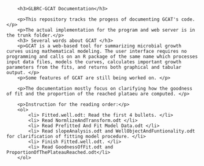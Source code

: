 
		<h3>GLBRC-GCAT Documentation</h3>
	
		<p>This repository tracks the progess of documenting GCAT's code. </p>
 		<p>The actual implementation for the program and web server is in the trunk folder.</p>
 		<h3> Several words about GCAT </h3>
 		<p>GCAT is a web-based tool for summarizing microbial growth curves using mathematical modeling. The user interface requires no programming and calls on an R package of the same name which processes input data files, models the curves, calculates important growth parameters from the fits, and returns both graphical and tabular output. </p>
 		<p>Some features of GCAT are still being worked on. </p>
 		
		<p>The documentation mostly focus on clarifying how the goodness of fit and the proportion of the reached plataeu are computed. </p>

		<p>Instruction for the reading order:</p>
		<ol>
			<li> Fitted.well.odt: Read the first 4 bullets. </li>
			<li> Read NormlizeAndTransform.odt </li> 
			<li> Read Prefitted And Fit Model Data.odt </li>
			<li> Read slopeAnalysis.odt and WellObjectAndFuntionality.odt for clarification of fitting model procedure. </li>
			<li> Finish Fitted.well.odt. </li>
			<li> Read GoodnessOfFit.odt and ProportionOfThePlateauReached.odt</li>
		</ol>
